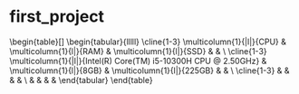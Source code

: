# first_project
\begin{table}[]
\begin{tabular}{lllll}
\cline{1-3}
\multicolumn{1}{|l|}{CPU}                                       & \multicolumn{1}{l|}{RAM} & \multicolumn{1}{l|}{SSD}   &  &  \\ \cline{1-3}
\multicolumn{1}{|l|}{Intel(R) Core(TM) i5-10300H CPU @ 2.50GHz} & \multicolumn{1}{l|}{8GB} & \multicolumn{1}{l|}{225GB} &  &  \\ \cline{1-3}
 &  &  &  &  \\
 &  &  &  & 
\end{tabular}
\end{table}
